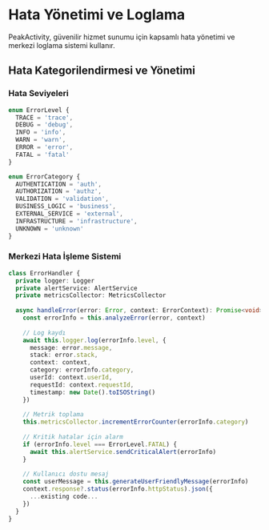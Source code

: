 # Hata Yönetimi ve Loglama

PeakActivity, güvenilir hizmet sunumu için kapsamlı hata yönetimi ve merkezi loglama sistemi kullanır.

## Hata Kategorilendirmesi ve Yönetimi

### Hata Seviyeleri
```typescript
enum ErrorLevel {
  TRACE = 'trace',
  DEBUG = 'debug', 
  INFO = 'info',
  WARN = 'warn',
  ERROR = 'error',
  FATAL = 'fatal'
}

enum ErrorCategory {
  AUTHENTICATION = 'auth',
  AUTHORIZATION = 'authz',
  VALIDATION = 'validation',
  BUSINESS_LOGIC = 'business',
  EXTERNAL_SERVICE = 'external',
  INFRASTRUCTURE = 'infrastructure',
  UNKNOWN = 'unknown'
}
```

### Merkezi Hata İşleme Sistemi
```typescript
class ErrorHandler {
  private logger: Logger
  private alertService: AlertService
  private metricsCollector: MetricsCollector
  
  async handleError(error: Error, context: ErrorContext): Promise<void> {
    const errorInfo = this.analyzeError(error, context)
    
    // Log kaydı
    await this.logger.log(errorInfo.level, {
      message: error.message,
      stack: error.stack,
      context: context,
      category: errorInfo.category,
      userId: context.userId,
      requestId: context.requestId,
      timestamp: new Date().toISOString()
    })
    
    // Metrik toplama
    this.metricsCollector.incrementErrorCounter(errorInfo.category)
    
    // Kritik hatalar için alarm
    if (errorInfo.level === ErrorLevel.FATAL) {
      await this.alertService.sendCriticalAlert(errorInfo)
    }
    
    // Kullanıcı dostu mesaj
    const userMessage = this.generateUserFriendlyMessage(errorInfo)
    context.response?.status(errorInfo.httpStatus).json({
      ...existing code...
    })
  }
}
```
